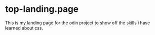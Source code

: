 # top-landing.page
This is my landing page for the odin project to show off the skills i have learned about css.
